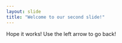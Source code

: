 ```yaml
---
layout: slide
title: "Welcome to our second slide!"
---
```

Hope it works!
Use the left arrow to go back!
